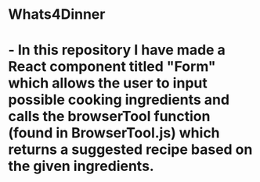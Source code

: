 # Whats4Dinner 
# - In this repository I have made a React component titled "Form" which allows the user to input possible cooking ingredients and calls the browserTool function (found in BrowserTool.js) which returns a suggested recipe based on the given ingredients.
